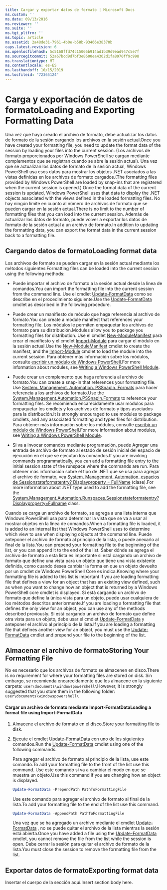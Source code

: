 ```yaml
---
title: Cargar y exportar datos de formato | Microsoft Docs
ms.custom: ''
ms.date: 09/13/2016
ms.reviewer: ''
ms.suite: ''
ms.tgt_pltfrm: ''
ms.topic: article
ms.assetid: 2a48de31-7961-4b0e-b58b-93466e38370b
caps.latest.revision: 6
ms.openlocfilehash: 5c5168ffd74c15066b914ad1b39d9ead947c5e7f
ms.sourcegitcommit: 52a67bcd9d7bf3e8600ea4302d1fa8970ff9c998
ms.translationtype: MT
ms.contentlocale: es-ES
ms.lasthandoff: 10/15/2019
ms.locfileid: "72365124"
---
```

# <a name="loading-and-exporting-formatting-data"></a><span data-ttu-id="0e281-102">Carga y exportación de datos de formato</span><span class="sxs-lookup"><span data-stu-id="0e281-102">Loading and Exporting Formatting Data</span></span>

<span data-ttu-id="0e281-103">Una vez que haya creado el archivo de formato, debe actualizar los datos de formato de la sesión cargando los archivos en la sesión actual.</span><span class="sxs-lookup"><span data-stu-id="0e281-103">Once you have created your formatting file, you need to update the format data of the session by loading your files into the current session.</span></span> <span data-ttu-id="0e281-104">(Los archivos de formato proporcionados por Windows PowerShell se cargan mediante complementos que se registran cuando se abre la sesión actual). Una vez que se actualizan los datos de formato de la sesión actual, Windows PowerShell usa esos datos para mostrar los objetos .NET asociados a las vistas definidas en los archivos de formato cargados.</span><span class="sxs-lookup"><span data-stu-id="0e281-104">(The formatting files provided by Windows PowerShell are loaded by snap-ins that are registered when the current session is opened.) Once the format data of the current session is updated, Windows PowerShell uses that data to display the .NET objects associated with the views defined in the loaded formatting files.</span></span> <span data-ttu-id="0e281-105">No hay ningún límite en cuanto al número de archivos de formato que se pueden cargar en la sesión actual.</span><span class="sxs-lookup"><span data-stu-id="0e281-105">There is no limit to the number of formatting files that you can load into the current session.</span></span> <span data-ttu-id="0e281-106">Además de actualizar los datos de formato, puede volver a exportar los datos de formato de la sesión actual a un archivo de formato.</span><span class="sxs-lookup"><span data-stu-id="0e281-106">In addition to updating the formatting data, you can export the format data in the current session back to a formatting file.</span></span>

## <a name="loading-format-data"></a><span data-ttu-id="0e281-107">Cargando datos de formato</span><span class="sxs-lookup"><span data-stu-id="0e281-107">Loading format data</span></span>

<span data-ttu-id="0e281-108">Los archivos de formato se pueden cargar en la sesión actual mediante los métodos siguientes:</span><span class="sxs-lookup"><span data-stu-id="0e281-108">Formatting files can be loaded into the current session using the following methods:</span></span>

- <span data-ttu-id="0e281-109">Puede importar el archivo de formato a la sesión actual desde la línea de comandos.</span><span class="sxs-lookup"><span data-stu-id="0e281-109">You can import the formatting file into the current session from the command line.</span></span> <span data-ttu-id="0e281-110">Use el cmdlet [Update-FormatData](/powershell/module/Microsoft.PowerShell.Utility/Update-FormatData) como se describe en el procedimiento siguiente.</span><span class="sxs-lookup"><span data-stu-id="0e281-110">Use the [Update-FormatData](/powershell/module/Microsoft.PowerShell.Utility/Update-FormatData) cmdlet as described in the following procedure.</span></span>

- <span data-ttu-id="0e281-111">Puede crear un manifiesto de módulo que haga referencia al archivo de formato.</span><span class="sxs-lookup"><span data-stu-id="0e281-111">You can create a module manifest that references your formatting file.</span></span> <span data-ttu-id="0e281-112">Los módulos le permiten empaquetar los archivos de formato para su distribución.</span><span class="sxs-lookup"><span data-stu-id="0e281-112">Modules allow you to package you formatting files for distribution.</span></span> <span data-ttu-id="0e281-113">Use el cmdlet [New-ModuleManifest](/powershell/module/Microsoft.PowerShell.Core/New-ModuleManifest) para crear el manifiesto y el cmdlet [Import-Module](/powershell/module/Microsoft.PowerShell.Core/Import-Module) para cargar el módulo en la sesión actual.</span><span class="sxs-lookup"><span data-stu-id="0e281-113">Use the [New-ModuleManifest](/powershell/module/Microsoft.PowerShell.Core/New-ModuleManifest) cmdlet to create the manifest, and the [Import-Module](/powershell/module/Microsoft.PowerShell.Core/Import-Module) cmdlet to load the module into the current session.</span></span> <span data-ttu-id="0e281-114">Para obtener más información sobre los módulos, consulte [escribir un módulo de Windows PowerShell](../module/writing-a-windows-powershell-module.md).</span><span class="sxs-lookup"><span data-stu-id="0e281-114">For more information about modules, see [Writing a Windows PowerShell Module](../module/writing-a-windows-powershell-module.md).</span></span>

- <span data-ttu-id="0e281-115">Puede crear un complemento que haga referencia al archivo de formato.</span><span class="sxs-lookup"><span data-stu-id="0e281-115">You can create a snap-in that references your formatting file.</span></span> <span data-ttu-id="0e281-116">Use [System. Management. Automation. PSSnapIn. Formats](/dotnet/api/System.Management.Automation.PSSnapIn.Formats) para hacer referencia a los archivos de formato.</span><span class="sxs-lookup"><span data-stu-id="0e281-116">Use the [System.Management.Automation.PSSnapIn.Formats](/dotnet/api/System.Management.Automation.PSSnapIn.Formats) to reference your formatting files.</span></span> <span data-ttu-id="0e281-117">Se recomienda encarecidamente usar módulos para empaquetar los cmdlets y los archivos de formato y tipos asociados para la distribución.</span><span class="sxs-lookup"><span data-stu-id="0e281-117">It is strongly encouraged to use modules to package cmdlets, and any associated formatting and types files for distribution.</span></span> <span data-ttu-id="0e281-118">Para obtener más información sobre los módulos, consulte [escribir un módulo de Windows PowerShell](../module/writing-a-windows-powershell-module.md).</span><span class="sxs-lookup"><span data-stu-id="0e281-118">For more information about modules, see [Writing a Windows PowerShell Module](../module/writing-a-windows-powershell-module.md).</span></span>

- <span data-ttu-id="0e281-119">Si va a invocar comandos mediante programación, puede Agregar una entrada de archivo de formato al estado de sesión inicial del espacio de ejecución en el que se ejecutan los comandos.</span><span class="sxs-lookup"><span data-stu-id="0e281-119">If you are invoking commands programmatically, you can add a formatting file entry to the initial session state of the runspace where the commands are run.</span></span> <span data-ttu-id="0e281-120">Para obtener más información sobre el tipo de .NET que se usa para agregar el archivo de formato, vea [System. Management. Automation. espacios de Sessionstateformatentry? Displayproperty = FullName](/dotnet/api/System.Management.Automation.Runspaces.SessionStateFormatEntry) (clase).</span><span class="sxs-lookup"><span data-stu-id="0e281-120">For more information about .NET type used to add the formatting file, see the [System.Management.Automation.Runspaces.Sessionstateformatentry?Displayproperty=Fullname](/dotnet/api/System.Management.Automation.Runspaces.SessionStateFormatEntry) class.</span></span>

<span data-ttu-id="0e281-121">Cuando se carga un archivo de formato, se agrega a una lista interna que Windows PowerShell usa para determinar la vista que se va a usar al mostrar objetos en la línea de comandos.</span><span class="sxs-lookup"><span data-stu-id="0e281-121">When a formatting file is loaded, it is added to an internal list that Windows PowerShell uses to determine which view to use when displaying objects at the command line.</span></span> <span data-ttu-id="0e281-122">Puede anteponer el archivo de formato al principio de la lista, o puede anexarlo al final de la lista.</span><span class="sxs-lookup"><span data-stu-id="0e281-122">You can prepend your formatting file to the beginning of the list, or you can append it to the end of the list.</span></span> <span data-ttu-id="0e281-123">Saber dónde se agrega el archivo de formato a esta lista es importante si está cargando un archivo de formato que define una vista para un objeto que tiene una vista existente definida, como cuando desea cambiar la forma en que un objeto devuelto por un cmdlet de Windows PowerShell Core es  indica.</span><span class="sxs-lookup"><span data-stu-id="0e281-123">Knowing where your formatting file is added to this list is important if you are loading formatting file that defines a view for an object that has an existing view defined, such as when you want to change how an object that is returned by a Windows PowerShell core cmdlet is displayed.</span></span> <span data-ttu-id="0e281-124">Si está cargando un archivo de formato que define la única vista para un objeto, puede usar cualquiera de los métodos descritos anteriormente.</span><span class="sxs-lookup"><span data-stu-id="0e281-124">If you are loading a formatting file that defines the only view for an object, you can use any of the methods described previously.</span></span>  <span data-ttu-id="0e281-125">Si está cargando un archivo de formato que define otra vista para un objeto, debe usar el cmdlet [Update-FormatData](/powershell/module/Microsoft.PowerShell.Utility/Update-FormatData) y anteponer el archivo al principio de la lista.</span><span class="sxs-lookup"><span data-stu-id="0e281-125">If you are loading a formatting file that defines another view for an object, you must use the [Update-FormatData](/powershell/module/Microsoft.PowerShell.Utility/Update-FormatData) cmdlet and prepend your file to the beginning of the list.</span></span>

## <a name="storing-your-formatting-file"></a><span data-ttu-id="0e281-126">Almacenar el archivo de formato</span><span class="sxs-lookup"><span data-stu-id="0e281-126">Storing Your Formatting File</span></span>

<span data-ttu-id="0e281-127">No es necesario que los archivos de formato se almacenen en disco.</span><span class="sxs-lookup"><span data-stu-id="0e281-127">There is no requirement for where your formatting files are stored on disk.</span></span> <span data-ttu-id="0e281-128">Sin embargo, se recomienda encarecidamente que los almacene en la siguiente carpeta: `user\documents\windowspowershell\`</span><span class="sxs-lookup"><span data-stu-id="0e281-128">However, it is strongly suggested that you store them in the following folder: `user\documents\windowspowershell\`</span></span>

#### <a name="loading-a-format-file-using-import-formatdata"></a><span data-ttu-id="0e281-129">Cargar un archivo de formato mediante Import-FormatData</span><span class="sxs-lookup"><span data-stu-id="0e281-129">Loading a format file using Import-FormatData</span></span>

1. <span data-ttu-id="0e281-130">Almacene el archivo de formato en el disco.</span><span class="sxs-lookup"><span data-stu-id="0e281-130">Store your formatting file to disk.</span></span>

2. <span data-ttu-id="0e281-131">Ejecute el cmdlet [Update-FormatData](/powershell/module/Microsoft.PowerShell.Utility/Update-FormatData) con uno de los siguientes comandos.</span><span class="sxs-lookup"><span data-stu-id="0e281-131">Run the [Update-FormatData](/powershell/module/Microsoft.PowerShell.Utility/Update-FormatData) cmdlet using one of the following commands.</span></span>

   <span data-ttu-id="0e281-132">Para agregar el archivo de formato al principio de la lista, use este comando.</span><span class="sxs-lookup"><span data-stu-id="0e281-132">To add your formatting file to the front of the list use this command.</span></span> <span data-ttu-id="0e281-133">Use este comando si va a cambiar el modo en que se muestra un objeto.</span><span class="sxs-lookup"><span data-stu-id="0e281-133">Use this command if you are changing how an object is displayed.</span></span>

   ```powershell
   Update-FormatData -PrependPath PathToFormattingFile
   ```

   <span data-ttu-id="0e281-134">Use este comando para agregar el archivo de formato al final de la lista.</span><span class="sxs-lookup"><span data-stu-id="0e281-134">To add your formatting file to the end of the list use this command.</span></span>

   ```powershell
   Update-FormatData -AppendPath PathToFormattingFile
   ```

   <span data-ttu-id="0e281-135">Una vez que se ha agregado un archivo mediante el cmdlet [Update-FormatData](/powershell/module/Microsoft.PowerShell.Utility/Update-FormatData) , no se puede quitar el archivo de la lista mientras la sesión está abierta.</span><span class="sxs-lookup"><span data-stu-id="0e281-135">Once you have added a file using the [Update-FormatData](/powershell/module/Microsoft.PowerShell.Utility/Update-FormatData) cmdlet, you cannot remove the file from the list while the session is open.</span></span> <span data-ttu-id="0e281-136">Debe cerrar la sesión para quitar el archivo de formato de la lista.</span><span class="sxs-lookup"><span data-stu-id="0e281-136">You must close the session to remove the formatting file from the list.</span></span>

## <a name="exporting-format-data"></a><span data-ttu-id="0e281-137">Exportar datos de formato</span><span class="sxs-lookup"><span data-stu-id="0e281-137">Exporting format data</span></span>

<span data-ttu-id="0e281-138">Insertar el cuerpo de la sección aquí.</span><span class="sxs-lookup"><span data-stu-id="0e281-138">Insert section body here.</span></span>
